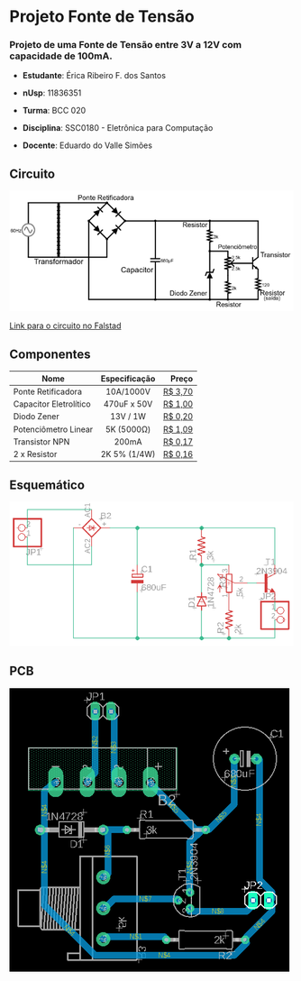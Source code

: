 # Projeto Fonte de Tensão
### Projeto de uma Fonte de Tensão entre 3V a 12V com capacidade de 100mA.

* __Estudante__: Érica Ribeiro F. dos Santos 

* __nUsp__: 11836351

* __Turma__: BCC 020

* __Disciplina__: SSC0180 - Eletrônica para Computação

* __Docente__: Eduardo do Valle Simões

## Circuito
![Alt text](https://github.com/ericarfs/Projeto-Fonte-de-Tensao/blob/master/FalstadCircuito.png?raw=true "Diagrama da Fonte com os valores dos componentes")

[Link para o circuito no Falstad](http://tinyurl.com/ybtpo8dz)
## Componentes

|       Nome       |     Especificação   | Preço |
|------------------|:-------------------:|------:|
|Ponte Retificadora|     10A/1000V  | [R$ 3,70](https://www.baudaeletronica.com.br/ponte-retificadora-kbu1010.html)|
| Capacitor Eletrolítico       |   470uF x 50V       | [R$ 1,00](https://www.eletro-parts.com/produto_detalhes/p/T0RJeU53PT0=/Eletrolitico/125-+Eletrolitico+470uF+x+50V) |
| Diodo Zener      |    13V / 1W         | [R$ 0,20](https://www.baudaeletronica.com.br/diodo-zener-1n4743-13v-1w.html)|
| Potenciômetro Linear   |          5K (5000Ω)           | [R$ 1,09](https://www.baudaeletronica.com.br/potenciometro-linear-de-5k-5000.html) |
| Transistor NPN      |         200mA            | [R$ 0,17](https://www.baudaeletronica.com.br/transistor-npn-2n3904.html) 
| 2 x Resistor         |         2K 5% (1/4W)            | [R$ 0,16](https://www.baudaeletronica.com.br/resistor-2k-5-1-4w.html)|

## Esquemático
![Alt text](https://github.com/ericarfs/Projeto-Fonte-de-Tensao/blob/master/EsquematicoFonte.png?raw=true "Projeto Esquemático da Fonte")

## PCB
![Alt text](https://github.com/ericarfs/Projeto-Fonte-de-Tensao/blob/master/PCBFonte.png?raw=true "PCB da Fonte")

